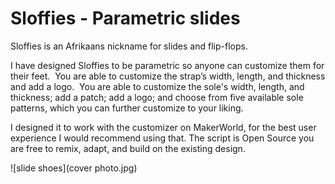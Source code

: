# Sloffies - Parametric slides
Sloffies is an Afrikaans nickname for slides and flip-flops.

I have designed Sloffies to be parametric so anyone can customize them for their feet. 
You are able to customize the strap’s width, length, and thickness and add a logo. 
You are able to customize the sole's width, length, and thickness; add a patch; add a logo; and choose from five available sole patterns, which you can further customize to your liking.

I designed it to work with the customizer on MakerWorld, for the best user experience I would recommend using that.
The script is Open Source you are free to remix, adapt, and build on the existing design.

![slide shoes](cover photo.jpg)
